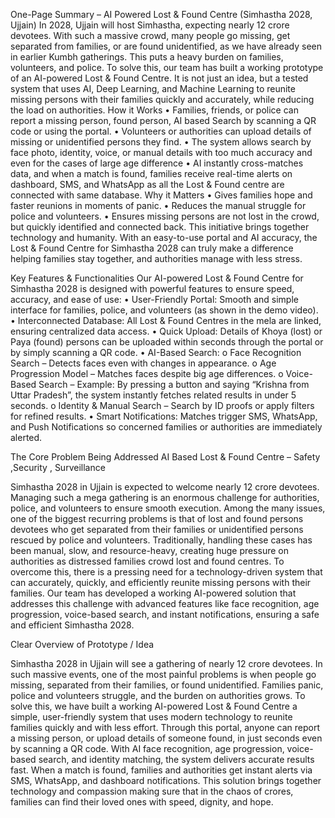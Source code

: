 One-Page Summary – AI Powered Lost & Found Centre (Simhastha 2028, Ujjain)
In 2028, Ujjain will host Simhastha, expecting nearly 12 crore devotees. With such a massive crowd, many people go missing, get separated from families, or are found unidentified, as we have already seen in earlier Kumbh gatherings. This puts a heavy burden on families, volunteers, and police.
To solve this, our team has built a working prototype of an AI-powered Lost & Found Centre. It is not just an idea, but a tested system that uses AI, Deep Learning, and Machine Learning to reunite missing persons with their families quickly and accurately, while reducing the load on authorities.
How it Works
•	Families, friends, or police can report a missing person, found person, AI based Search by scanning a QR code or using the portal.
•	Volunteers or authorities can upload details of missing or unidentified persons they find.
•	The system allows search by face photo, identity, voice, or manual details with too much accuracy and even for the cases of large age difference 
•	AI instantly cross-matches data, and when a match is found, families receive real-time alerts on dashboard, SMS, and WhatsApp as all the Lost & Found centre are connected with same database.
Why it Matters
•	Gives families hope and faster reunions in moments of panic.
•	Reduces the manual struggle for police and volunteers.
•	Ensures missing persons are not lost in the crowd, but quickly identified and connected back.
This initiative brings together technology and humanity. With an easy-to-use portal and AI accuracy, the Lost & Found Centre for Simhastha 2028 can truly make a difference helping families stay together, and authorities manage with less stress.




Key Features & Functionalities
Our AI-powered Lost & Found Centre for Simhastha 2028 is designed with powerful features to ensure speed, accuracy, and ease of use:
•	User-Friendly Portal: Smooth and simple interface for families, police, and volunteers (as shown in the demo video).
•	Interconnected Database: All Lost & Found Centres in the mela are linked, ensuring centralized data access.
•	Quick Upload: Details of Khoya (lost) or Paya (found) persons can be uploaded within seconds through the portal or by simply scanning a QR code.
•	AI-Based Search:
o	Face Recognition Search – Detects faces even with changes in appearance.
o	Age Progression Model – Matches faces despite big age differences.
o	Voice-Based Search – Example: By pressing a button and saying “Krishna from Uttar Pradesh”, the system instantly fetches related results in under 5 seconds.
o	Identity & Manual Search – Search by ID proofs or apply filters for refined results.
•	Smart Notifications: Matches trigger SMS, WhatsApp, and Push Notifications so concerned families or authorities are immediately alerted.

The Core Problem Being Addressed
AI Based Lost & Found Centre – Safety ,Security , Surveillance 

Simhastha 2028 in Ujjain is expected to welcome nearly 12 crore devotees. Managing such a mega gathering is an enormous challenge for authorities, police, and volunteers to ensure smooth execution. Among the many issues, one of the biggest recurring problems is that of lost and found persons devotees who get separated from their families or unidentified persons rescued by police and volunteers.
Traditionally, handling these cases has been manual, slow, and resource-heavy, creating huge pressure on authorities as distressed families crowd lost and found centres.
To overcome this, there is a pressing need for a technology-driven system that can accurately, quickly, and efficiently reunite missing persons with their families.
Our team has developed a working AI-powered solution that addresses this challenge with advanced features like face recognition, age progression, voice-based search, and instant notifications, ensuring a safe and efficient Simhastha 2028.

Clear Overview of Prototype / Idea

Simhastha 2028 in Ujjain will see a gathering of nearly 12 crore devotees. In such massive events, one of the most painful problems is when people go missing, separated from their families, or found unidentified. Families panic, police and volunteers struggle, and the burden on authorities grows.
To solve this, we have built a working AI-powered Lost & Found Centre a simple, user-friendly system that uses modern technology to reunite families quickly and with less effort.
Through this portal, anyone can report a missing person, or upload details of someone found, in just seconds even by scanning a QR code. With AI face recognition, age progression, voice-based search, and identity matching, the system delivers accurate results fast. When a match is found, families and authorities get instant alerts via SMS, WhatsApp, and dashboard notifications.
This solution brings together technology and compassion making sure that in the chaos of crores, families can find their loved ones with speed, dignity, and hope.


